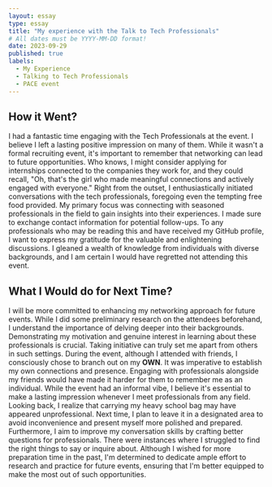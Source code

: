 ```yaml
---
layout: essay
type: essay
title: "My experience with the Talk to Tech Professionals"
# All dates must be YYYY-MM-DD format!
date: 2023-09-29
published: true
labels:
  - My Experience
  - Talking to Tech Professionals
  - PACE event
---
```


## How it Went?

I had a fantastic time engaging with the Tech Professionals at the event. I believe I left a lasting positive impression on many of them. While it wasn't a formal recruiting event, it's important to remember that networking can lead to future opportunities. Who knows, I might consider applying for internships connected to the companies they work for, and they could recall, "Oh, that's the girl who made meaningful connections and actively engaged with everyone." Right from the outset, I enthusiastically initiated conversations with the tech professionals, foregoing even the tempting free food provided. My primary focus was connecting with seasoned professionals in the field to gain insights into their experiences. I made sure to exchange contact information for potential follow-ups. To any professionals who may be reading this and have received my GitHub profile, I want to express my gratitude for the valuable and enlightening discussions. I gleaned a wealth of knowledge from individuals with diverse backgrounds, and I am certain I would have regretted not attending this event.

## What I Would do for Next Time?

I will be more committed to enhancing my networking approach for future events. While I did some preliminary research on the attendees beforehand, I understand the importance of delving deeper into their backgrounds. Demonstrating my motivation and genuine interest in learning about these professionals is crucial. Taking initiative can truly set me apart from others in such settings. During the event, although I attended with friends, I consciously chose to branch out on my **OWN**. It was imperative to establish my own connections and presence. Engaging with professionals alongside my friends would have made it harder for them to remember me as an individual. While the event had an informal vibe, I believe it's essential to make a lasting impression whenever I meet professionals from any field. Looking back, I realize that carrying my heavy school bag may have appeared unprofessional. Next time, I plan to leave it in a designated area to avoid inconvenience and present myself more polished and prepared. Furthermore, I aim to improve my conversation skills by crafting better questions for professionals. There were instances where I struggled to find the right things to say or inquire about. Although I wished for more preparation time in the past, I'm determined to dedicate ample effort to research and practice for future events, ensuring that I'm better equipped to make the most out of such opportunities.


